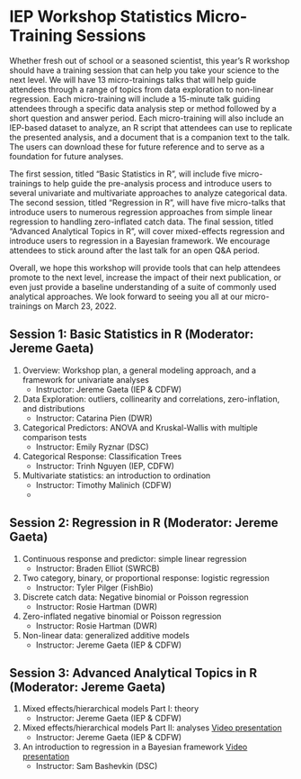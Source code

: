 # IEP Workshop Statistics Micro-Training Sessions

Whether fresh out of school or a seasoned scientist, this year’s R workshop should have a training session that can help you take your science to the next level. We will have 13 micro-trainings talks that will help guide attendees through a range of topics from data exploration to non-linear regression. Each micro-training will include a 15-minute talk guiding attendees through a specific data analysis step or method followed by a short question and answer period. Each micro-training will also include an IEP-based dataset to analyze, an R script that attendees can use to replicate the presented analysis, and a document that is a companion text to the talk. The users can download these for future reference and to serve as a foundation for future analyses. 

The first session, titled “Basic Statistics in R”, will include five micro-trainings to help guide the pre-analysis process and introduce users to several univariate and multivariate approaches to analyze categorical data. The second session, titled “Regression in R”, will have five micro-talks that introduce users to numerous regression approaches from simple linear regression to handling zero-inflated catch data. The final session, titled “Advanced Analytical Topics in R”, will cover mixed-effects regression and introduce users to regression in a Bayesian framework. We encourage attendees to stick around after the last talk for an open Q&A period. 

Overall, we hope this workshop will provide tools that can help attendees promote to the next level, increase the impact of their next publication, or even just provide a baseline understanding of a suite of commonly used analytical approaches. We look forward to seeing you all at our micro-trainings on March 23, 2022.

## Session 1: Basic Statistics in R (Moderator: Jereme Gaeta)

1.	Overview: Workshop plan, a general modeling approach, and a framework for univariate analyses
    -	Instructor: Jereme Gaeta (IEP & CDFW)
2.	Data Exploration: outliers, collinearity and correlations, zero-inflation, and distributions
    -	Instructor: Catarina Pien (DWR)
3.	Categorical Predictors: ANOVA and Kruskal-Wallis with multiple comparison tests 
    -	Instructor: Emily Ryznar (DSC)
4.	Categorical Response: Classification Trees
    -	Instructor: Trinh Nguyen (IEP, CDFW)
5.	Multivariate statistics: an introduction to ordination
    -	Instructor: Timothy Malinich (CDFW)
    -	
## Session 2: Regression in R (Moderator: Jereme Gaeta)

1.	Continuous response and predictor: simple linear regression
    -	Instructor: Braden Elliot (SWRCB)
2.	Two category, binary, or proportional response: logistic regression 
    -	Instructor: Tyler Pilger (FishBio)
3.	Discrete catch data: Negative binomial or Poisson regression
    -	Instructor: Rosie Hartman (DWR)
4.	Zero-inflated negative binomial or Poisson regression
    -	Instructor: Rosie Hartman (DWR)
5.	Non-linear data: generalized additive models
    -	Instructor: Jereme Gaeta (IEP & CDFW)

## Session 3: Advanced Analytical Topics in R (Moderator: Jereme Gaeta)

1.	Mixed effects/hierarchical models Part I: theory
    -	Instructor: Jereme Gaeta (IEP & CDFW)
2.	Mixed effects/hierarchical models Part II: analyses [Video presentation](https://drive.google.com/file/d/13hQtN_kJODJ6qYLk6O3jllJLA75J-UVh/view?usp=sharing)
    -	Instructor: Jereme Gaeta (IEP & CDFW)
3.	An introduction to regression in a Bayesian framework [Video presentation](https://drive.google.com/file/d/19DVpW2BCdrYkoey8gjyi7kXWbYJz7nOS/view?usp=sharing)
    -	Instructor: Sam Bashevkin (DSC) 





